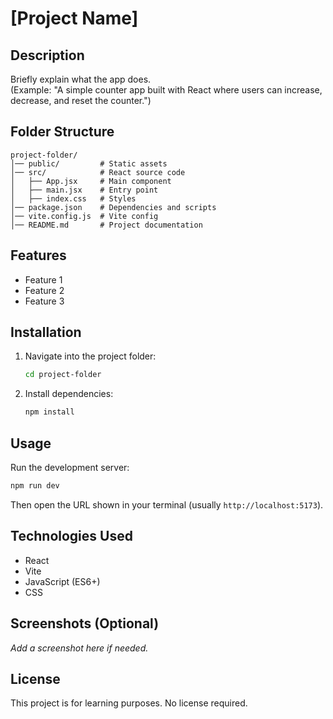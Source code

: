 # [Project Name]

## Description
Briefly explain what the app does.  
(Example: "A simple counter app built with React where users can increase, decrease, and reset the counter.")

## Folder Structure
```
project-folder/
│── public/         # Static assets
│── src/            # React source code
│   ├── App.jsx     # Main component
│   ├── main.jsx    # Entry point
│   ├── index.css   # Styles
│── package.json    # Dependencies and scripts
│── vite.config.js  # Vite config
│── README.md       # Project documentation
```

## Features
- Feature 1
- Feature 2
- Feature 3

## Installation
1. Navigate into the project folder:
   ```bash
   cd project-folder
   ```
2. Install dependencies:
   ```bash
   npm install
   ```

## Usage
Run the development server:
```bash
npm run dev
```

Then open the URL shown in your terminal (usually `http://localhost:5173`).

## Technologies Used
- React
- Vite
- JavaScript (ES6+)
- CSS

## Screenshots (Optional)
_Add a screenshot here if needed._

## License
This project is for learning purposes. No license required.
